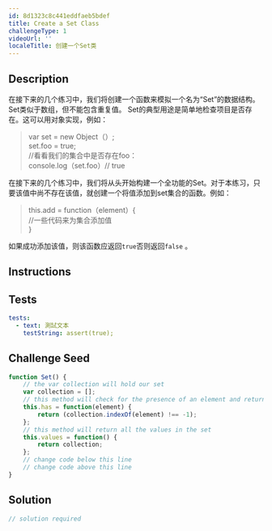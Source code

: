 ```yaml
---
id: 8d1323c8c441eddfaeb5bdef
title: Create a Set Class
challengeType: 1
videoUrl: ''
localeTitle: 创建一个Set类
---
```


## Description
<section id="description">在接下来的几个练习中，我们将创建一个函数来模拟一个名为“Set”的数据结构。 Set类似于数组，但不能包含重复值。 Set的典型用途是简单地检查项目是否存在。这可以用对象实现，例如： <blockquote> var set = new Object（）; <br> set.foo = true; <br> //看看我们的集合中是否存在foo： <br> console.log（set.foo）// true </blockquote>在接下来的几个练习中，我们将从头开始构建一个全功能的Set。对于本练习，只要该值中尚不存在该值，就创建一个将值添加到set集合的函数。例如： <blockquote> this.add = function（element）{ <br> //一些代码来为集合添加值<br> } </blockquote>如果成功添加该值，则该函数应返回<code>true</code>否则返回<code>false</code> 。 </section>

## Instructions
<section id="instructions">
</section>

## Tests
<section id='tests'>

```yml
tests:
  - text: 測試文本
    testString: assert(true);

```

</section>

## Challenge Seed
<section id='challengeSeed'>

<div id='js-seed'>

```js
function Set() {
    // the var collection will hold our set
    var collection = [];
    // this method will check for the presence of an element and return true or false
    this.has = function(element) {
        return (collection.indexOf(element) !== -1);
    };
    // this method will return all the values in the set
    this.values = function() {
        return collection;
    };
    // change code below this line
    // change code above this line
}

```

</div>



</section>

## Solution
<section id='solution'>

```js
// solution required
```
</section>
